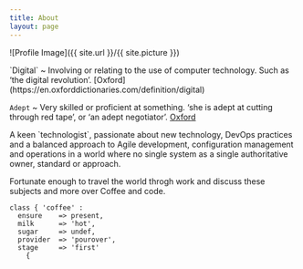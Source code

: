 ```yaml
---
title: About
layout: page
---
```

![Profile Image]({{ site.url }}/{{ site.picture }})
<p>
`Digital` ~  Involving or relating to the use of computer technology. Such as ‘the digital revolution’. [Oxford](https://en.oxforddictionaries.com/definition/digital)

`Adept` ~ Very skilled or proficient at something. ‘she is adept at cutting through red tape’, or ‘an adept negotiator’. [Oxford](https://en.oxforddictionaries.com/definition/adept)
</p>

<p>
A keen `technologist`, passionate about new technology, DevOps practices and a balanced approach to Agile development, configuration management and operations in a world where no single system as a single authoritative owner, standard or approach.

Fortunate enough to travel the world throgh work and discuss these subjects and more over Coffee and code.
</p>

```Puppet
class { 'coffee' :
  ensure    => present,
  milk      => 'hot',
  sugar     => undef,
  provider  => 'pourover',
  stage     => 'first'
    {
    
```
